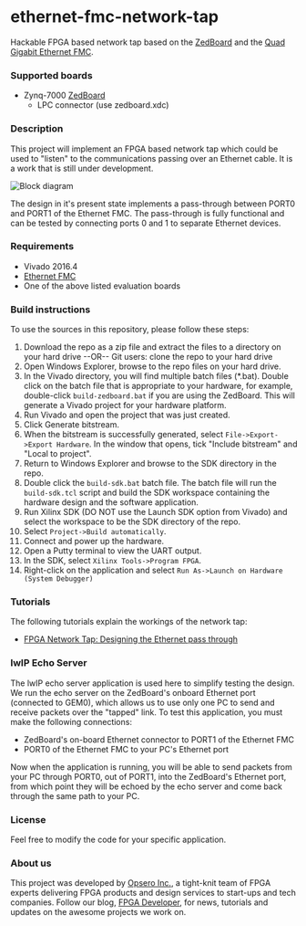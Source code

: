 ethernet-fmc-network-tap
========================

Hackable FPGA based network tap based on the [ZedBoard](http://zedboard.org "ZedBoard") and the [Quad Gigabit Ethernet FMC](http://ethernetfmc.com "Ethernet FMC").

### Supported boards

* Zynq-7000 [ZedBoard](http://zedboard.org "ZedBoard")
  * LPC connector (use zedboard.xdc)

### Description

This project will implement an FPGA based network tap which could be used to "listen" to the communications passing over
an Ethernet cable. It is a work that is still under development.

![Block diagram](http://www.fpgadeveloper.com/wp-content/uploads/2015/12/fpga_network_tap_4.jpg "FPGA Network Tap")

The design in it's present state implements a pass-through between PORT0 and PORT1 of the Ethernet FMC.
The pass-through is fully functional and can be tested by connecting ports 0 and 1 to separate Ethernet
devices.

### Requirements

* Vivado 2016.4
* [Ethernet FMC](http://ethernetfmc.com "Ethernet FMC")
* One of the above listed evaluation boards

### Build instructions

To use the sources in this repository, please follow these steps:

1. Download the repo as a zip file and extract the files to a directory
   on your hard drive --OR-- Git users: clone the repo to your hard drive
2. Open Windows Explorer, browse to the repo files on your hard drive.
3. In the Vivado directory, you will find multiple batch files (*.bat).
   Double click on the batch file that is appropriate to your hardware,
   for example, double-click `build-zedboard.bat` if you are using the ZedBoard.
   This will generate a Vivado project for your hardware platform.
4. Run Vivado and open the project that was just created.
5. Click Generate bitstream.
6. When the bitstream is successfully generated, select `File->Export->Export Hardware`.
   In the window that opens, tick "Include bitstream" and "Local to project".
7. Return to Windows Explorer and browse to the SDK directory in the repo.
8. Double click the `build-sdk.bat` batch file. The batch file will run the
   `build-sdk.tcl` script and build the SDK workspace containing the hardware
   design and the software application.
9. Run Xilinx SDK (DO NOT use the Launch SDK option from Vivado) and select the workspace to be the SDK directory of the repo.
10. Select `Project->Build automatically`.
11. Connect and power up the hardware.
12. Open a Putty terminal to view the UART output.
13. In the SDK, select `Xilinx Tools->Program FPGA`.
14. Right-click on the application and select `Run As->Launch on Hardware (System Debugger)`

### Tutorials

The following tutorials explain the workings of the network tap:

* [FPGA Network Tap: Designing the Ethernet pass through](http://www.fpgadeveloper.com/2015/12/fpga-network-tap-designing-ethernet-pass-through.html "FPGA Network Tap: Designing the Ethernet pass through")

### lwIP Echo Server

The lwIP echo server application is used here to simplify testing the design. We run the
echo server on the ZedBoard's onboard Ethernet port (connected to GEM0), which allows
us to use only one PC to send and receive packets over the "tapped" link. To test
this application, you must make the following connections:

* ZedBoard's on-board Ethernet connector to PORT1 of the Ethernet FMC
* PORT0 of the Ethernet FMC to your PC's Ethernet port

Now when the application is running, you will be able to send packets from your PC
through PORT0, out of PORT1, into the ZedBoard's Ethernet port, from which point they
will be echoed by the echo server and come back through the same path to your PC.

### License

Feel free to modify the code for your specific application.

### About us

This project was developed by [Opsero Inc.](http://opsero.com "Opsero Inc."),
a tight-knit team of FPGA experts delivering FPGA products and design services to start-ups and tech companies. 
Follow our blog, [FPGA Developer](http://www.fpgadeveloper.com "FPGA Developer"), for news, tutorials and
updates on the awesome projects we work on.